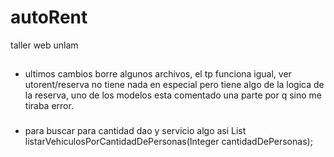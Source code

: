 # autoRent
taller web unlam

##

* ultimos cambios borre algunos archivos, el tp funciona igual, ver utorent/reserva no tiene nada en especial 
  pero tiene algo de la logica de la reserva, uno de los modelos esta comentado una parte por q sino me tiraba error.

###

* para buscar para cantidad dao y servicio algo asi List<Vehiculos> listarVehiculosPorCantidadDePersonas(Integer cantidadDePersonas);
